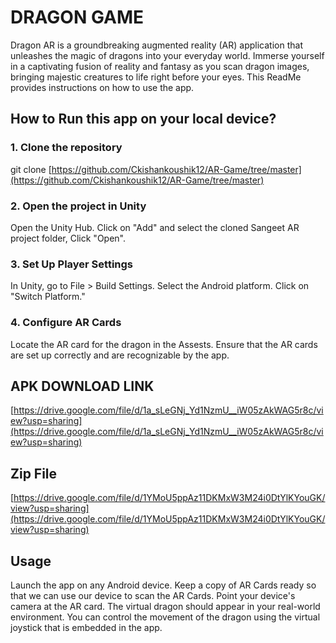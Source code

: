 # **DRAGON GAME**
  Dragon AR is a groundbreaking augmented reality (AR) application that unleashes the magic of dragons into your everyday world. Immerse yourself in a captivating fusion of reality and fantasy as you scan dragon       images, bringing majestic creatures to life right before your eyes. This ReadMe provides instructions on how to use the app.

## How to Run this app on your local device?

### 1. Clone the repository
  git clone [https://github.com/Ckishankoushik12/AR-Game/tree/master](https://github.com/Ckishankoushik12/AR-Game/tree/master)

### 2. Open the project in Unity
  Open the Unity Hub. Click on "Add" and select the cloned Sangeet AR project folder, Click "Open".

### 3. Set Up Player Settings
  In Unity, go to File > Build Settings. Select the Android platform. Click on "Switch Platform."

### 4.  Configure AR Cards
  Locate the AR card for the dragon in the Assests. Ensure that the AR cards are set up correctly and are recognizable by the app.

## APK DOWNLOAD LINK

[https://drive.google.com/file/d/1a_sLeGNj_Yd1NzmU__iW05zAkWAG5r8c/view?usp=sharing](https://drive.google.com/file/d/1a_sLeGNj_Yd1NzmU__iW05zAkWAG5r8c/view?usp=sharing)

## Zip File
[https://drive.google.com/file/d/1YMoU5ppAz11DKMxW3M24i0DtYlKYouGK/view?usp=sharing](https://drive.google.com/file/d/1YMoU5ppAz11DKMxW3M24i0DtYlKYouGK/view?usp=sharing)

## Usage
Launch the app on any Android device.
Keep a copy of AR Cards ready so that we can use our device to scan the AR Cards. Point your device's camera at the AR card.
The virtual dragon should appear in your real-world environment. You can control the movement of the dragon using the virtual joystick that is embedded in the app.
